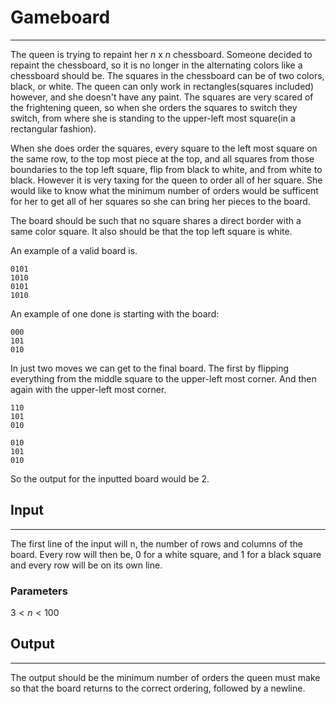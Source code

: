 # Gameboard

---

The queen is trying to repaint her $n$ x $n$ chessboard. Someone decided to repaint the chessboard, so it is no longer in the alternating colors like a chessboard should be. The squares in the chessboard can be of two colors, black, or white. The queen can only work in rectangles(squares included) however, and she doesn't have any paint. The squares are very scared of the frightening queen, so when she orders the squares to switch they switch, from where she is standing to the upper-left most square(in a rectangular fashion).

When she does order the squares, every square to the left most square on the same row, to the top most piece at the top, and all squares from those boundaries to the top left square, flip from black to white, and from white to black. However it is very taxing for the queen to order all of her square. She would like to know what the minimum number of orders would be sufficent for her to get all of her squares so she can bring her pieces to the board.

The board should be such that no square shares a direct border with a same color square. It also should be that the top left square is white.

An example of a valid board is.

```
0101
1010
0101
1010
```

An example of one done is starting with the board:

```
000
101
010
```

In just two moves we can get to the final board. The first by flipping everything from the middle square to the upper-left most corner. And then again with the upper-left most corner.

```
110
101
010
```
```
010
101
010
```

So the output for the inputted board would be 2.

## Input

---

The first line of the input will n, the number of rows and columns of the board.
Every row will then be, 0 for a white square, and 1 for a black square and every row will be on its own line.

### Parameters

$3 < n < 100$

## Output

---

The output should be the minimum number of orders the queen must make so that the board returns to the correct ordering, followed by a newline.
